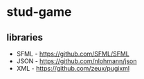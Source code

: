 # stud-game

## libraries

* SFML - https://github.com/SFML/SFML
* JSON - https://github.com/nlohmann/json
* XML - https://github.com/zeux/pugixml